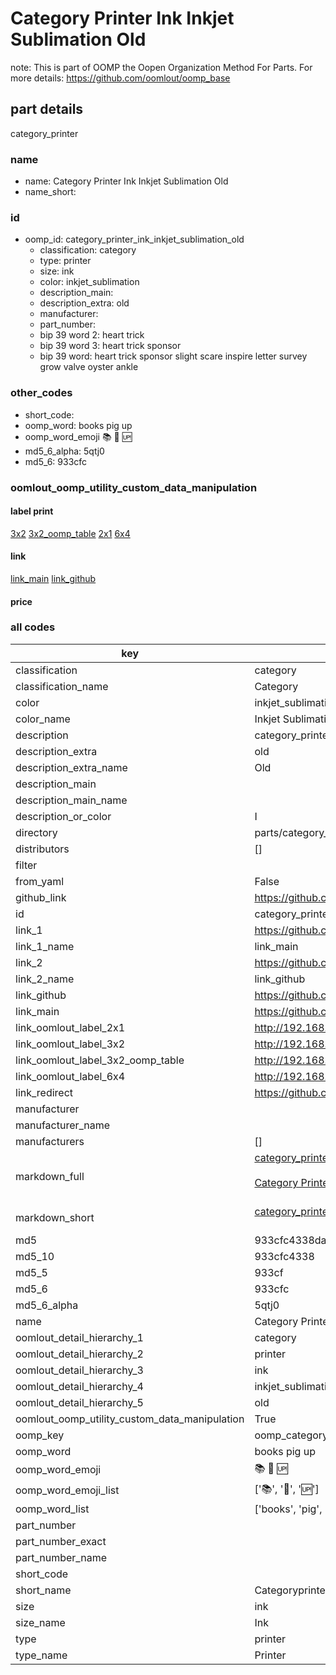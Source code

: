 # Category Printer Ink Inkjet Sublimation Old  

note: This is part of OOMP the Oopen Organization Method For Parts. For more details: https://github.com/oomlout/oomp_base

##  part details
  



category_printer



### name
* name: Category Printer Ink Inkjet Sublimation Old
* name_short: 
### id
* oomp_id: category_printer_ink_inkjet_sublimation_old
  * classification: category
  * type: printer
  * size: ink
  * color: inkjet_sublimation
  * description_main: 
  * description_extra: old
  * manufacturer: 
  * part_number: 
  * bip 39 word 2: heart trick
  * bip 39 word 3: heart trick sponsor
  * bip 39 word: heart trick sponsor slight scare inspire letter survey grow valve oyster ankle

### other_codes
* short_code: 
* oomp_word: books pig up
* oomp_word_emoji :books: :pig: :up:
* md5_6_alpha: 5qtj0
* md5_6: 933cfc






### oomlout_oomp_utility_custom_data_manipulation
#### label print
[3x2](http://192.168.1.245:1112/?label=oomp%205qtj0)
[3x2_oomp_table](http://192.168.1.108:1112/?label=oomp%205qtj0)
[2x1](http://192.168.1.242:1112/?label=oomp%205qtj0)
[6x4](http://192.168.1.55:1112/?label=oomp%205qtj0)    

#### link

[link_main](https://github.com/oomlout/oomlout_oomp_version_1_messy/tree/main/parts/category_printer_ink_inkjet_sublimation_old) [link_github](https://github.com/oomlout/oomlout_oomp_version_1_messy/tree/main/parts/category_printer_ink_inkjet_sublimation_old)                             

#### price







### all codes 
| key | value |  
| --- | --- |  
| classification | category |  
| classification_name | Category |  
| color | inkjet_sublimation |  
| color_name | Inkjet Sublimation |  
| description | category_printer |  
| description_extra | old |  
| description_extra_name | Old |  
| description_main |  |  
| description_main_name |  |  
| description_or_color | I  |  
| directory | parts/category_printer_ink_inkjet_sublimation_old |  
| distributors | [] |  
| filter |  |  
| from_yaml | False |  
| github_link | https://github.com/oomlout/oomlout_oomp_part_src/tree/main/parts/category_printer_ink_inkjet_sublimation_old |  
| id | category_printer_ink_inkjet_sublimation_old |  
| link_1 | https://github.com/oomlout/oomlout_oomp_version_1_messy/tree/main/parts/category_printer_ink_inkjet_sublimation_old |  
| link_1_name | link_main |  
| link_2 | https://github.com/oomlout/oomlout_oomp_version_1_messy/tree/main/parts/category_printer_ink_inkjet_sublimation_old |  
| link_2_name | link_github |  
| link_github | https://github.com/oomlout/oomlout_oomp_version_1_messy/tree/main/parts/category_printer_ink_inkjet_sublimation_old |  
| link_main | https://github.com/oomlout/oomlout_oomp_version_1_messy/tree/main/parts/category_printer_ink_inkjet_sublimation_old |  
| link_oomlout_label_2x1 | http://192.168.1.242:1112/?label=oomp%205qtj0 |  
| link_oomlout_label_3x2 | http://192.168.1.245:1112/?label=oomp%205qtj0 |  
| link_oomlout_label_3x2_oomp_table | http://192.168.1.108:1112/?label=oomp%205qtj0 |  
| link_oomlout_label_6x4 | http://192.168.1.55:1112/?label=oomp%205qtj0 |  
| link_redirect | https://github.com/oomlout/oomlout_oomp_version_1_messy/tree/main/parts/category_printer_ink_inkjet_sublimation_old |  
| manufacturer |  |  
| manufacturer_name |  |  
| manufacturers | [] |  
| markdown_full | [category_printer_ink_inkjet_sublimation_old](none)<br>[](none)<br>[Category Printer Ink Inkjet Sublimation Old](none)<br><br> |  
| markdown_short | [category_printer_ink_inkjet_sublimation_old](none)<br><br> |  
| md5 | 933cfc4338dab011d5602cbba4fa1b52 |  
| md5_10 | 933cfc4338 |  
| md5_5 | 933cf |  
| md5_6 | 933cfc |  
| md5_6_alpha | 5qtj0 |  
| name | Category Printer Ink Inkjet Sublimation Old |  
| oomlout_detail_hierarchy_1 | category |  
| oomlout_detail_hierarchy_2 | printer |  
| oomlout_detail_hierarchy_3 | ink |  
| oomlout_detail_hierarchy_4 | inkjet_sublimation |  
| oomlout_detail_hierarchy_5 | old |  
| oomlout_oomp_utility_custom_data_manipulation | True |  
| oomp_key | oomp_category_printer_ink_inkjet_sublimation_old |  
| oomp_word | books pig up |  
| oomp_word_emoji | :books: :pig: :up: |  
| oomp_word_emoji_list | [':books:', ':pig:', ':up:'] |  
| oomp_word_list | ['books', 'pig', 'up'] |  
| part_number |  |  
| part_number_exact |  |  
| part_number_name |  |  
| short_code |  |  
| short_name | Categoryprinter |  
| size | ink |  
| size_name | Ink |  
| type | printer |  
| type_name | Printer |  

